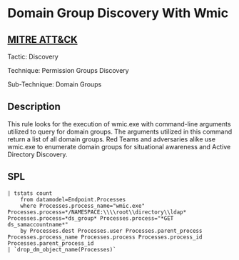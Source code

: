 # Domain Group Discovery With Wmic

## [MITRE ATT&CK](https://attack.mitre.org/techniques/T1069/002/)
Tactic: Discovery

Technique: Permission Groups Discovery

Sub-Technique: Domain Groups

## Description
This rule looks for the execution of wmic.exe with command-line arguments utilized to query for domain groups. The arguments utilized in this command return a list of all domain groups. Red Teams and adversaries alike use wmic.exe to enumerate domain groups for situational awareness and Active Directory Discovery.

## SPL
```spl
| tstats count 
    from datamodel=Endpoint.Processes 
    where Processes.process_name="wmic.exe" Processes.process=*/NAMESPACE:\\\\root\\directory\\ldap* Processes.process=*ds_group* Processes.process="*GET ds_samaccountname*"
    by Processes.dest Processes.user Processes.parent_process Processes.process_name Processes.process Processes.process_id Processes.parent_process_id 
| `drop_dm_object_name(Processes)`
```